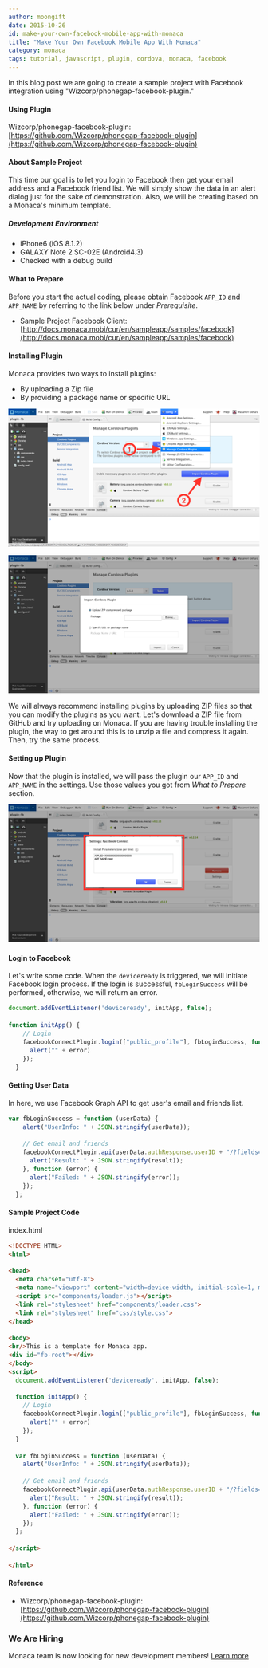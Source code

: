```yaml
---
author: moongift 
date: 2015-10-26
id: make-your-own-facebook-mobile-app-with-monaca
title: "Make Your Own Facebook Mobile App With Monaca"
category: monaca
tags: tutorial, javascript, plugin, cordova, monaca, facebook
---
```


In this blog post we are going to create a sample project with Facebook integration using "Wizcorp/phonegap-facebook-plugin."

#### Using Plugin

Wizcorp/phonegap-facebook-plugin: [https://github.com/Wizcorp/phonegap-facebook-plugin](https://github.com/Wizcorp/phonegap-facebook-plugin)

#### About Sample Project

This time our goal is to let you login to Facebook then get your email address and a Facebook friend list. We will simply show the data in an alert dialog just for the sake of demonstration. Also, we will be creating based on a Monaca's minimum template.

##### Development Environment

* iPhone6 (iOS 8.1.2)
* GALAXY Note 2 SC-02E (Android4.3)
* Checked with a debug build

#### What to Prepare

Before you start the actual coding, please obtain Facebook `APP_ID` and `APP_NAME` by referring to the link below under *Prerequisite*.

* Sample Project Facebook Client: [http://docs.monaca.mobi/cur/en/sampleapp/samples/facebook](http://docs.monaca.mobi/cur/en/sampleapp/samples/facebook)

#### Installing Plugin

Monaca provides two ways to install plugins:
* By uploading a Zip file
* By providing a package name or specific URL

![Importing Plugin](/blog/content/images/2015/Oct/monaca_import_plugin_1.png)

![Importing Plugin Zip](/blog/content/images/2015/Oct/monaca_import_plugin_2.png)

We will always recommend installing plugins by uploading ZIP files so that you can modify the plugins as you want. Let's download a ZIP file from GitHub and try uploading on Monaca. If you are having trouble installing the plugin, the way to get around this is to unzip a file and compress it again. Then, try the same process.

#### Setting up Plugin

Now that the plugin is installed, we will pass the plugin our `APP_ID` and `APP_NAME` in the settings. Use those values you got from *What to Prepare* section.

![Plugin Settings](/blog/content/images/2015/Oct/monaca_plugin_settings.png)

#### Login to Facebook

Let's write some code. When the `deviceready` is triggered, we will initiate Facebook login process. If the login is successful, `fbLoginSuccess` will be performed, otherwise, we will return an error.

```js
document.addEventListener('deviceready', initApp, false);
 
function initApp() {
    // Login
    facebookConnectPlugin.login(["public_profile"], fbLoginSuccess, function (error) {
      alert("" + error)
    });
  }
```

#### Getting User Data

In here, we use Facebook Graph API to get user's email and friends list.

```js
var fbLoginSuccess = function (userData) {
    alert("UserInfo: " + JSON.stringify(userData));
 
    // Get email and friends 
    facebookConnectPlugin.api(userData.authResponse.userID + "/?fields=id,email,friends", ["email", "user_friends"], function (result) {
      alert("Result: " + JSON.stringify(result));
    }, function (error) {
      alert("Failed: " + JSON.stringify(error));
    });
  };
```

#### Sample Project Code

index.html

```html
<!DOCTYPE HTML>
<html>
 
<head>
  <meta charset="utf-8">
  <meta name="viewport" content="width=device-width, initial-scale=1, maximum-scale=1, user-scalable=no">
  <script src="components/loader.js"></script>
  <link rel="stylesheet" href="components/loader.css">
  <link rel="stylesheet" href="css/style.css">
</head>
 
<body>
<br/>This is a template for Monaca app.
<div id="fb-root"></div>
</body>
<script>
  document.addEventListener('deviceready', initApp, false);
 
  function initApp() {
    // Login
    facebookConnectPlugin.login(["public_profile"], fbLoginSuccess, function (error) {
      alert("" + error)
    });
  }
 
  var fbLoginSuccess = function (userData) {
    alert("UserInfo: " + JSON.stringify(userData));
 
    // Get email and friends 
    facebookConnectPlugin.api(userData.authResponse.userID + "/?fields=id,email,friends", ["email", "user_friends"], function (result) {
      alert("Result: " + JSON.stringify(result));
    }, function (error) {
      alert("Failed: " + JSON.stringify(error));
    });
  };
 
</script>
 
</html>
```

#### Reference

* Wizcorp/phonegap-facebook-plugin: [https://github.com/Wizcorp/phonegap-facebook-plugin](https://github.com/Wizcorp/phonegap-facebook-plugin)

### We Are Hiring

Monaca team is now looking for new development members!
[Learn more](http://www.asial.co.jp/en/careers.php)
<!-- https://ja.monaca.io/careers.html -->